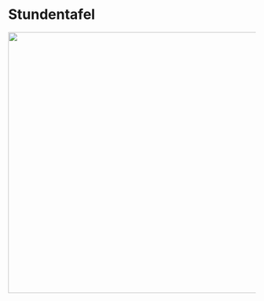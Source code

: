 # Stundentafel
<img src="https://user-images.githubusercontent.com/67701825/203756287-1bcfd1ea-d752-4bdd-94b1-25d8cf4dadb4.png" width="530" class="center">
